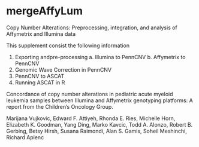mergeAffyLum
============

Copy Number Alterations: Preprocessing, integration, and analysis of Affymetrix and Illumina data

This supplement consist the following information
1.	Exporting andpre-processing
  a.	Illumina to PennCNV 
  b.	Affymetrix to PennCNV 
2.	Genomic Wave Correction in PennCNV
3.	PennCNV to ASCAT 
4.	Running ASCAT in R

Concordance of copy number alterations in pediatric acute myeloid leukemia samples between Illumina and Affymetrix genotyping platforms: A report from the Children’s Oncology Group.

Marijana Vujkovic, Edward F. Attiyeh, Rhonda E. Ries, Michelle Horn, Elizabeth K. Goodman, Yang Ding, Marko Kavcic, Todd A. Alonzo, Robert B. Gerbing, Betsy Hirsh, Susana Raimondi, Alan S. Gamis, Soheil Meshinchi, Richard Aplenc
